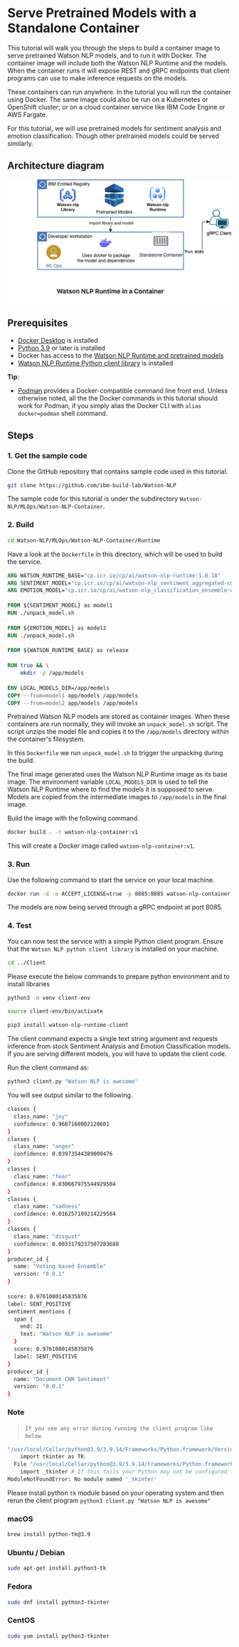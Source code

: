 # Serve Pretrained Models with a Standalone Container

This tutorial will walk you through the steps to build a container image to serve pretrained Watson NLP models, and to run it with Docker. The container image will include both the Watson NLP Runtime and the models. When the container runs it will expose REST and gRPC endpoints that client programs can use to make inference requests on the models.

These containers can run anywhere. In the tutorial you will run the container using Docker. The same image could also be run on a Kubernetes or OpenShift cluster; or on a cloud container service like IBM Code Engine or AWS Fargate.

For this tutorial, we will use pretrained models for sentiment analysis and emotion classification. Though other pretrained models could be served similarly.

## Architecture diagram

![Diagram](Images/ReferenceArchitecture.png)

## Prerequisites

- [Docker Desktop](https://docs.docker.com/get-docker/) is installed
- [Python 3.9](https://www.python.org/downloads/) or later is installed
- Docker has access to the [Watson NLP Runtime and pretrained models](https://github.com/ibm-build-lab/Watson-NLP/blob/main/MLOps/access/README.md#docker)
- [Watson NLP Runtime Python client library](https://github.com/ibm-build-lab/Watson-NLP/blob/main/MLOps/access/README.md#python) is installed

**Tip**:

- [Podman](https://podman.io/getting-started/installation) provides a Docker-compatible command line front end. Unless otherwise noted, all the the Docker commands in this tutorial should work for Podman, if you simply alias the Docker CLI with `alias docker=podman` shell command.

## Steps

### 1. Get the sample code

Clone the GitHub repository that contains sample code used in this tutorial.

```sh
git clone https://github.com/ibm-build-lab/Watson-NLP
```

The sample code for this tutorial is under the subdirectory `Watson-NLP/MLOps/Watson-NLP-Container`.

### 2. Build

```sh
cd Watson-NLP/MLOps/Watson-NLP-Container/Runtime
```

Have a look at the `Dockerfile` in this directory, which will be used to build the service.

```dockerfile
ARG WATSON_RUNTIME_BASE="cp.icr.io/cp/ai/watson-nlp-runtime:1.0.18"
ARG SENTIMENT_MODEL="cp.icr.io/cp/ai/watson-nlp_sentiment_aggregated-cnn-workflow_lang_en_stock:1.0.6"
ARG EMOTION_MODEL="cp.icr.io/cp/ai/watson-nlp_classification_ensemble-workflow_lang_en_tone-stock:1.0.6"

FROM ${SENTIMENT_MODEL} as model1
RUN ./unpack_model.sh

FROM ${EMOTION_MODEL} as model2
RUN ./unpack_model.sh

FROM ${WATSON_RUNTIME_BASE} as release

RUN true && \
    mkdir -p /app/models

ENV LOCAL_MODELS_DIR=/app/models
COPY --from=model1 app/models /app/models
COPY --from=model2 app/models /app/models
```

Pretrained Watson NLP models are stored as container images. When these containers are run normally, they will invoke an `unpack_model.sh` script. The script unzips the model file and copies it to the `/app/models` directory within the container's filesystem.

In this `Dockerfile` we run `unpack_model.sh` to trigger the unpacking during the build.

The final image generated uses the Watson NLP Runtime image as its base image. The environment variable `LOCAL_MODELS_DIR` is used to tell the Watson NLP Runtime where to find the models it is supposed to serve. Models are copied from the intermediate images to `/app/models` in the final image.

Build the image with the following command.

```sh
docker build . -t watson-nlp-container:v1
```

This will create a Docker image called `watson-nlp-container:v1`.

### 3. Run

Use the following command to start the service on your local machine.

```sh
docker run -d -e ACCEPT_LICENSE=true -p 8085:8085 watson-nlp-container:v1
```

The models are now being served through a gRPC endpoint at port 8085.

### 4. Test

You can now test the service with a simple Python client program. Ensure that the `Watson NLP python client library` is installed on your machine.

```sh
cd ../Client
```

Please execute the below commands to prepare python environment and to install libraries

```sh
python3 -m venv client-env
```

```sh
source client-env/bin/activate
```

```sh
pip3 install watson-nlp-runtime-client
```

The client command expects a single text string argument and requests inference from stock Sentiment Analysis and Emotion Classification models. If you are serving different models, you will have to update the client code.

Run the client command as:

```sh
python3 client.py "Watson NLP is awesome"
```

You will see output similar to the following.

```sh
classes {
  class_name: "joy"
  confidence: 0.9687168002128601
}
classes {
  class_name: "anger"
  confidence: 0.03973544389009476
}
classes {
  class_name: "fear"
  confidence: 0.030667975544929504
}
classes {
  class_name: "sadness"
  confidence: 0.016257189214229584
}
classes {
  class_name: "disgust"
  confidence: 0.0033179237507283688
}
producer_id {
  name: "Voting based Ensemble"
  version: "0.0.1"
}

score: 0.9761080145835876
label: SENT_POSITIVE
sentiment_mentions {
  span {
    end: 21
    text: "Watson NLP is awesome"
  }
  score: 0.9761080145835876
  label: SENT_POSITIVE
}
producer_id {
  name: "Document CNN Sentiment"
  version: "0.0.1"
}
```

### Note

> `If you see any error during running the client program like below`

```sh
"/usr/local/Cellar/python@3.9/3.9.14/Frameworks/Python.framework/Versions/3.9/lib/python3.9/turtle.py", line 107, in <module>
    import tkinter as TK
  File "/usr/local/Cellar/python@3.9/3.9.14/Frameworks/Python.framework/Versions/3.9/lib/python3.9/tkinter/__init__.py", line 37, in <module>
    import _tkinter # If this fails your Python may not be configured for Tk
ModuleNotFoundError: No module named '_tkinter'
```

Please install python `tk` module based on your operating system and then rerun the client program `python3 client.py "Watson NLP is awesome"`

### macOS

```sh
brew install python-tk@3.9
```

### Ubuntu / Debian

```sh
sudo apt-get install python3-tk
```

### Fedora

```sh
sudo dnf install python3-tkinter
```

### CentOS

```sh
sudo yum install python3-tkinter
```

